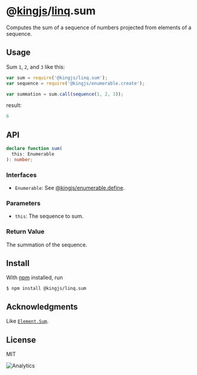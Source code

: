 # @[kingjs](https://www.npmjs.com/package/kingjs)/[linq](https://www.npmjs.com/package/@kingjs/linq).sum
Computes the sum of a sequence of numbers projected from elements of a sequence.
## Usage
Sum `1`, `2`, and `3` like this:
```js
var sum = require('@kingjs/linq.sum');
var sequence = require('@kingjs/enumerable.create');

var summation = sum.call(sequence(1, 2, 3));
```
result:
```js
6
```

## API
```ts
declare function sum(
  this: Enumerable
): number;
```
### Interfaces
- `Enumerable`: See [@kingjs/enumerable.define](https://www.npmjs.com/package/@kingjs/enumerable.define).
### Parameters
- `this`: The sequence to sum.
### Return Value
The summation of the sequence.
## Install
With [npm](https://npmjs.org/) installed, run
```
$ npm install @kingjs/linq.sum
```
## Acknowledgments
Like [`Element.Sum`](https://msdn.microsoft.com/en-us/library/bb298381(v=vs.110).aspx).
## License
MIT

![Analytics](https://analytics.kingjs.net/linq/sum)